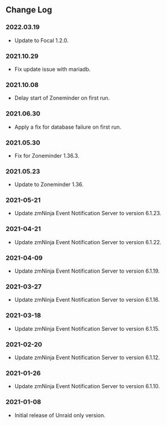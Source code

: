 ## Change Log

### 2022.03.19
- Update to Focal 1.2.0.

### 2021.10.29
- Fix update issue with mariadb.

### 2021.10.08
- Delay start of Zoneminder on first run.

### 2021.06.30
- Apply a fix for database failure on first run.

### 2021.05.30
- Fix for Zoneminder 1.36.3.

### 2021.05.23
- Update to Zoneminder 1.36.

### 2021-05-21
- Update zmNinja Event Notification Server to version 6.1.23.

### 2021-04-21
- Update zmNinja Event Notification Server to version 6.1.22.

### 2021-04-09
- Update zmNinja Event Notification Server to version 6.1.19.

### 2021-03-27
- Update zmNinja Event Notification Server to version 6.1.16.

### 2021-03-18
- Update zmNinja Event Notification Server to version 6.1.15.

### 2021-02-20
- Update zmNinja Event Notification Server to version 6.1.12.

### 2021-01-26
- Update zmNinja Event Notification Server to version 6.1.10.

### 2021-01-08
- Initial release of Unraid only version.